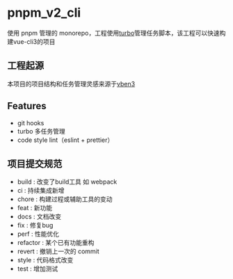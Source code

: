 # pnpm_v2_cli

使用 pnpm 管理的 monorepo，工程使用[turbo](https://turbo.build/)管理任务脚本，该工程可以快速构建vue-cli3的项目

## 工程起源

本项目的项目结构和任务管理灵感来源于[vben3](https://github.com/vbenjs/vben3)


## Features

- git hooks
- turbo 多任务管理
- code style lint（eslint + prettier）


## 项目提交规范

* build : 改变了build工具 如 webpack
* ci : 持续集成新增
* chore : 构建过程或辅助工具的变动
* feat : 新功能
* docs : 文档改变
* fix : 修复bug
* perf : 性能优化
* refactor : 某个已有功能重构
* revert : 撤销上一次的 commit
* style : 代码格式改变
* test : 增加测试
